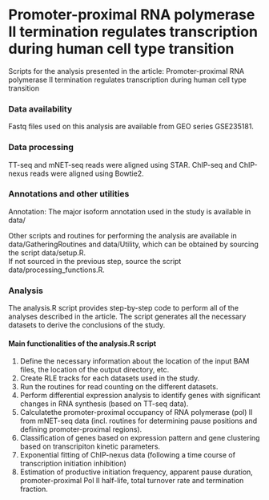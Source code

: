 # Promoter-proximal RNA polymerase II termination regulates transcription during human cell type transition
Scripts for the analysis presented in the article: Promoter-proximal RNA polymerase II termination regulates transcription during human cell type transition

### Data availability
Fastq files used on this analysis are available from GEO series GSE235181.

### Data processing

TT-seq and mNET-seq reads were aligned using STAR.
ChIP-seq and ChIP-nexus reads were aligned using Bowtie2.

### Annotations and other utilities

Annotation: The major isoform annotation used in the study is available in data/

Other scripts and routines for performing the analysis are available in data/GatheringRoutines and data/Utility, which can be obtained by sourcing the script data/setup.R.  
If not sourced in the previous step, source the script data/processing_functions.R.

### Analysis

The analysis.R script provides step-by-step code to perform all of the analyses described in the article. The script generates all the necessary datasets to derive the conclusions of the study.

#### Main functionalities of the analysis.R script

1. Define the necessary information about the location of the input BAM files, the location of the output directory, etc.
2. Create RLE tracks for each datasets used in the study.
3. Run the routines for read counting on the different datasets.
4. Perform differential expression analysis to identify genes with significant changes in RNA synthesis (based on TT-seq data).
5. Calculatethe promoter-proximal occupancy of RNA polymerase (pol) II from mNET-seq data (incl. routines for determining pause positions and defining promoter-proximal regions).
6. Classification of genes based on expression pattern and gene clustering based on transcripiton kinetic parameters.
7. Exponential fitting of ChIP-nexus data (following a time course of transcription initiation inhibition)
8. Estimation of productive initiation frequency, apparent pause duration, promoter-proximal Pol II half-life, total turnover rate and termination fraction.
  
